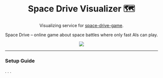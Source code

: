 <h1 align="center">Space Drive Visualizer 🗺️</h1>

<p align="center">
Visualizing service for <a href="https://github.com/SKY-ALIN/space-drive-game">space-drive-game</a>.
</p>

<p align="center">Space Drive – online game about space battles where only fast AIs can play.</p>

<p align='center'>
  <a href="https://github.com/vsezol/space-drive-visualizer/blob/main/LICENSE">
    <img src="https://img.shields.io/github/license/vsezol/space-drive-visualizer?style=for-the-badge" /></a>
</p>

---

### Setup Guide

. . .

